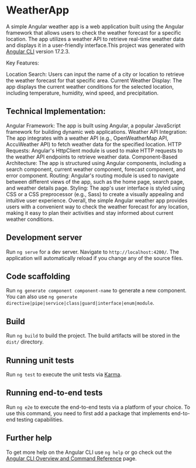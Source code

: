 # WeatherApp
A simple Angular weather app is a web application built using the Angular framework that allows users to check the weather forecast for a specific location. The app utilizes a weather API to retrieve real-time weather data and displays it in a user-friendly interface.This project was generated with [Angular CLI](https://github.com/angular/angular-cli) version 17.2.3.

Key Features:

Location Search: Users can input the name of a city or location to retrieve the weather forecast for that specific area.
Current Weather Display: The app displays the current weather conditions for the selected location, including temperature, humidity, wind speed, and precipitation.

## Technical Implementation:
Angular Framework: The app is built using Angular, a popular JavaScript framework for building dynamic web applications.
Weather API Integration: The app integrates with a weather API (e.g., OpenWeatherMap API, AccuWeather API) to fetch weather data for the specified location.
HTTP Requests: Angular's HttpClient module is used to make HTTP requests to the weather API endpoints to retrieve weather data.
Component-Based Architecture: The app is structured using Angular components, including a search component, current weather component, forecast component, and error component.
Routing: Angular's routing module is used to navigate between different views of the app, such as the home page, search page, and weather details page.
Styling: The app's user interface is styled using CSS or a CSS preprocessor (e.g., Sass) to create a visually appealing and intuitive user experience.
Overall, the simple Angular weather app provides users with a convenient way to check the weather forecast for any location, making it easy to plan their activities and stay informed about current weather conditions.


## Development server

Run `ng serve` for a dev server. Navigate to `http://localhost:4200/`. The application will automatically reload if you change any of the source files.

## Code scaffolding

Run `ng generate component component-name` to generate a new component. You can also use `ng generate directive|pipe|service|class|guard|interface|enum|module`.

## Build

Run `ng build` to build the project. The build artifacts will be stored in the `dist/` directory.

## Running unit tests

Run `ng test` to execute the unit tests via [Karma](https://karma-runner.github.io).

## Running end-to-end tests

Run `ng e2e` to execute the end-to-end tests via a platform of your choice. To use this command, you need to first add a package that implements end-to-end testing capabilities.

## Further help

To get more help on the Angular CLI use `ng help` or go check out the [Angular CLI Overview and Command Reference](https://angular.io/cli) page.
